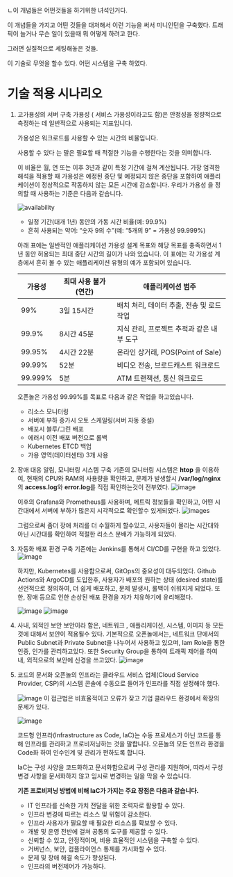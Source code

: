 
ㄴ이 개념들은 어떤것들을 하기위한 녀석인거다.

이 개념들을 가지고 어떤 것들을 대처해서 이런 기능을 써서 미니인턴을 구축했다.
트래픽이 늘거나 무슨 일이 있을때 
뭐 어떻게 하려고 한다.


그러면 실질적으로 세팅해놓은 것들.


이 기술로 무엇을 할수 있다.
어떤 시스템을 구축 하였다.




# 기술 적용 시나리오

1. 고가용성의 서버 구축
   가용성 ( 서비스 가용성이라고도 함)은 안정성을 정량적으로 측정하는 데 일반적으로 사용되는 지표입니다.

   가용성은 워크로드를 사용할 수 있는 시간의 비율입니다.

   사용할 수 있다 는 말은 필요할 때 적절한 기능을 수행한다는 것을 의미합니다.
   
   이 비율은 월, 연 또는 이후 3년과 같이 특정 기간에 걸쳐 계산됩니다. 가장 엄격한 해석을 적용할 때 가용성은 예정된 중단 및 예정되지 않은 중단을 포함하여 애플리케이션이 정상적으로 작동하지 않는 모든 시간에 감소합니다. 우리가 가용성 을 정의할 때 사용하는 기준은 다음과 같습니다.

    ![availability](https://docs.aws.amazon.com/ko_kr/wellarchitected/latest/reliability-pillar/images/availability-formula.png)

    - 일정 기간(대개 1년) 동안의 가동 시간 비율(예: 99.9%)
    - 흔히 사용되는 약어: “숫자 9의 수”(예: “5개의 9” = 가용성 99.999%)

    아래 표에는 일반적인 애플리케이션 가용성 설계 목표와 해당 목표를 충족하면서 1년 동안 허용되는 최대 중단 시간의 길이가 나와 있습니다. 이 표에는 각 가용성 계층에서 흔히 볼 수 있는 애플리케이션 유형의 예가 포함되어 있습니다.


    |가용성	|최대 사용 불가(연간)	|애플리케이션 범주|
    |----|-------------------|------------------------|
    |99%	|3일 15시간|	배치 처리, 데이터 추출, 전송 및 로드 작업|
    |99.9%	|8시간 45분|	지식 관리, 프로젝트 추적과 같은 내부 도구|
    |99.95%	|4시간 22분	|온라인 상거래, POS(Point of Sale)|
    |99.99%	|52분	|비디오 전송, 브로드캐스트 워크로드|
    |99.999%|	5분	|ATM 트랜잭션, 통신 워크로드|


   오픈놀은 가용성 99.99%를 목표로 다음과 같은 작업을 하고있습니다.
   - 리소스 모니터링
   - 서버에 부하 증가시 오토 스케일링(서버 자동 증설)
   - 배포시 블루/그린 배포
   - 에러시 이전 배포 버전으로 롤백
   - Kubernetes ETCD 백업
   - 가용 영역(데이터센터) 3개 사용

2. 장애 대응 알림, 모니터링 시스템 구축
   기존의 모니터링 시스템은 **htop** 을 이용하여, 현재의 CPU와 RAM의 사용량을 확인하고, 문제가 발생할시 **/var/log/nginx**의 **access.log**와 **error.log**를 직접 확인하는것이 전부였다.
   ![image](https://user-images.githubusercontent.com/23617635/150773221-43f3f19a-cb5d-4310-9060-d752b4b2adbe.png)

   이후의 Grafana와 Prometheus를 사용하며, 메트릭 정보들을 확인하고, 어떤 시간대에서 서버에 부하가 많은지 시각적으로 확인할수 있게되었다.
   ![images](https://www.percona.com/blog/wp-content/uploads/2016/10/Screen-Shot-2016-10-17-at-18.12.00.png)
   
   그럼으로써 좀더 장애 처리를 더 수월하게 할수있고, 사용자들이 몰리는 시간대와 아닌 시간대를 확인하여 적절한 리소스 분배가 가능하게 되었다.

3. 자동화 배포 환경 구축
   기존에는 Jenkins를 통해서 CI/CD를 구현을 하고 있었다.
   ![image](https://user-images.githubusercontent.com/23617635/150774053-2d786e4d-f87d-4a0f-86a7-4bf719890016.png)
   
    하지만, Kubernetes를 사용함으로써, GitOps의 중요성이 대두되었다.
    Github Actions와 ArgoCD를 도입한후, 사용자가 배포의 원하는 상태 (desired state)를 선언적으로 정의하여, 더 쉽게 배포하고, 문제 발생시, 롤백이 쉬워지게 되었다.
    또한, 장애 등으로 인한 손상된 배포 환경을 자가 치유하기에 유리해졌다.
    
   
   ![image](https://user-images.githubusercontent.com/23617635/150774686-cc529743-039e-4c34-90b9-f6c3c6217897.png)
   ![image](https://user-images.githubusercontent.com/23617635/150775715-eb57afdb-1462-4584-8429-1e2f7b0f135b.png)


4. 사내, 외적인 보안
   보안이라 함은, 네트워크 , 애플리케이션, 시스템, 이미지 등 모든것에 대해서 보안이 적용될수 있다.
   기본적으로 오픈놀에서는, 
   네트워크 단에서의 Public Subnet과 Private Subnet을 나누어서 사용하고 있으며, Iam Role을 통한 인증, 인가를 관리하고있다.
   또한 Security Group을 통하여 트래픽 제어를 하여 내, 외적으로의 보안에 신경을 쓰고있다.
   ![image](https://d1.awsstatic.com/legal/builders-library/Screenshots/nat-gateway.a0e23921271e8a48f7e71568222d04f7ad77f43a.png)

5. 코드의 문서화
    오픈놀의 인프라는 클라우드 서비스 업체(Cloud Service Provider, CSP)의 시스템 콘솔에 수동으로 들어가 인프라를 직접 설정해야 했다.

    ![image](https://user-images.githubusercontent.com/23617635/150766855-adeae1fa-f0a6-44f8-bbfb-13644e88d047.png)
    이 접근법은 비효율적이고 오류가 잦고 기업 클라우드 환경에서 확장의 문제가 있다.

    ![image](https://user-images.githubusercontent.com/23617635/150768228-8c198a43-68f1-4422-8150-190f8d7d7c2e.png)

    코드형 인프라(Infrastructure as Code, IaC)는 수동 프로세스가 아닌 코드를 통해 인프라를 관리하고 프로비저닝하는 것을 말합니다.
    오픈놀의 모든 인프라 환경을 Code화 하여 인수인계 및 관리가 편하도록 합니다.

    IaC는 구성 사양을 코드화하고 문서화함으로써 구성 관리를 지원하며, 따라서 구성 변경 사항을 문서화하지 않고 임시로 변경하는 일을 막을 수 있습니다.
    
    **기존 프로비저닝 방법에 비해 IaC가 가지는 주요 장점은 다음과 같습니다.**
   - IT 인프라를 신속한 가치 전달을 위한 조력자로 활용할 수 있다. 
   - 인프라 변경에 따르는 리소스 및 위험이 감소한다.  
   - 인프라 사용자가 필요할 때 필요한 리소스를 확보할 수 있다. 
   - 개발 및 운영 전반에 걸쳐 공통의 도구를 제공할 수 있다.  
   - 신뢰할 수 있고, 안정적이며, 비용 효율적인 시스템을 구축할 수 있다.  
   - 거버넌스, 보안, 컴플라이언스 통제를 가시화할 수 있다.  
   - 문제 및 장애 해결 속도가 향상된다. 
   - 인프라의 버전제어가 가능하다.

